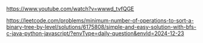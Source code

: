 https://www.youtube.com/watch?v=wwwd_tvfQGE

https://leetcode.com/problems/minimum-number-of-operations-to-sort-a-binary-tree-by-level/solutions/6175808/simple-and-easy-solution-with-bfs-c-java-python-javascript/?envType=daily-question&envId=2024-12-23

